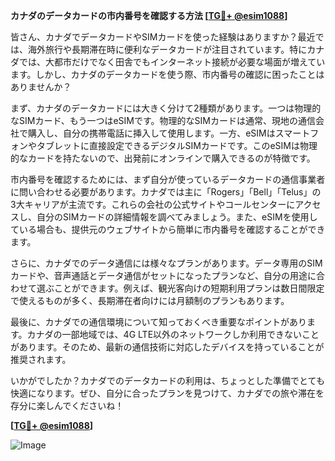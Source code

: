 **カナダのデータカードの市内番号を確認する方法 [[TG💪+ @esim1088](https://t.me/s/esim1088)]**

皆さん、カナダでデータカードやSIMカードを使った経験はありますか？最近では、海外旅行や長期滞在時に便利なデータカードが注目されています。特にカナダでは、大都市だけでなく田舎でもインターネット接続が必要な場面が増えています。しかし、カナダのデータカードを使う際、市内番号の確認に困ったことはありませんか？

まず、カナダのデータカードには大きく分けて2種類があります。一つは物理的なSIMカード、もう一つはeSIMです。物理的なSIMカードは通常、現地の通信会社で購入し、自分の携帯電話に挿入して使用します。一方、eSIMはスマートフォンやタブレットに直接設定できるデジタルSIMカードです。このeSIMは物理的なカードを持たないので、出発前にオンラインで購入できるのが特徴です。

市内番号を確認するためには、まず自分が使っているデータカードの通信事業者に問い合わせる必要があります。カナダでは主に「Rogers」「Bell」「Telus」の3大キャリアが主流です。これらの会社の公式サイトやコールセンターにアクセスし、自分のSIMカードの詳細情報を調べてみましょう。また、eSIMを使用している場合も、提供元のウェブサイトから簡単に市内番号を確認することができます。

さらに、カナダでのデータ通信には様々なプランがあります。データ専用のSIMカードや、音声通話とデータ通信がセットになったプランなど、自分の用途に合わせて選ぶことができます。例えば、観光客向けの短期利用プランは数日間限定で使えるものが多く、長期滞在者向けには月額制のプランもあります。

最後に、カナダでの通信環境について知っておくべき重要なポイントがあります。カナダの一部地域では、4G LTE以外のネットワークしか利用できないことがあります。そのため、最新の通信技術に対応したデバイスを持っていることが推奨されます。

いかがでしたか？カナダでのデータカードの利用は、ちょっとした準備でとても快適になります。ぜひ、自分に合ったプランを見つけて、カナダでの旅や滞在を存分に楽しんでくださいね！

**[[TG💪+ @esim1088](https://t.me/s/esim1088)]**

![Image](https://i.postimg.cc/Y0z9fWf4/image.png)